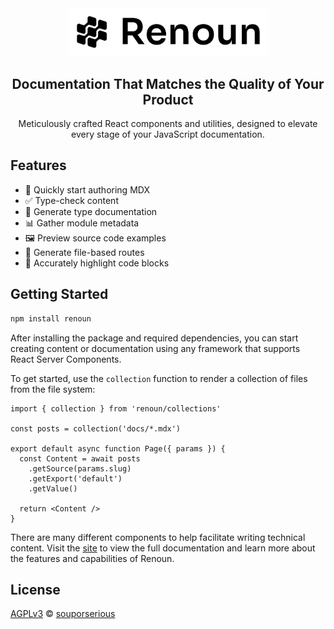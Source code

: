 <div align="center">
  <a href="https://renoun.dev">
    <picture>
      <source media="(prefers-color-scheme: dark)" srcset="/packages/renoun/images/logo-dark.png">
      <img src="/packages/renoun/images/logo-light.png" alt="Renoun" width="320"/>
    </picture>
  </a>
  <h2>Documentation That Matches the Quality of Your Product</h2>
  <p>
Meticulously crafted React components and utilities, designed to elevate every stage of your JavaScript documentation.
  </p>
</div>

## Features

- 📝 Quickly start authoring MDX
- ✅ Type-check content
- 📘 Generate type documentation
- 📊 Gather module metadata
- 🖼️ Preview source code examples
- 📁 Generate file-based routes
- 🌈 Accurately highlight code blocks

## Getting Started

```bash
npm install renoun
```

After installing the package and required dependencies, you can start creating content or documentation using any framework that supports React Server Components.

To get started, use the `collection` function to render a collection of files from the file system:

```tsx
import { collection } from 'renoun/collections'

const posts = collection('docs/*.mdx')

export default async function Page({ params }) {
  const Content = await posts
    .getSource(params.slug)
    .getExport('default')
    .getValue()

  return <Content />
}
```

There are many different components to help facilitate writing technical content. Visit the [site](https://renoun.dev) to view the full documentation and learn more about the features and capabilities of Renoun.

## License

[AGPLv3](/LICENSE.md) © [souporserious](https://souporserious.com/)
